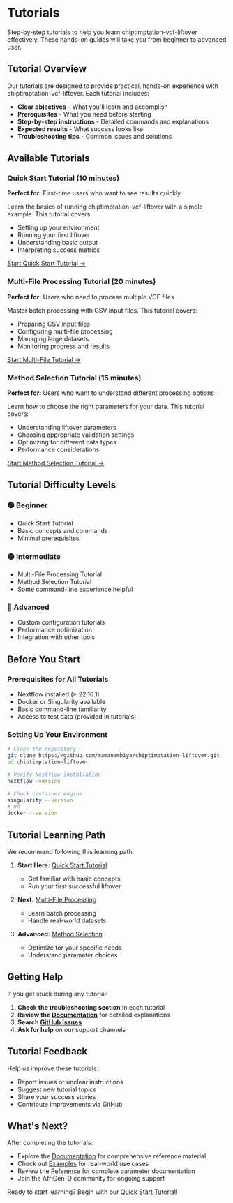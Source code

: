 # Tutorials ​

Step-by-step tutorials to help you learn chiptimptation-vcf-liftover effectively. These hands-on guides will take you from beginner to advanced user.

## Tutorial Overview ​

Our tutorials are designed to provide practical, hands-on experience with chiptimptation-vcf-liftover. Each tutorial includes:

- **Clear objectives** - What you'll learn and accomplish
- **Prerequisites** - What you need before starting
- **Step-by-step instructions** - Detailed commands and explanations
- **Expected results** - What success looks like
- **Troubleshooting tips** - Common issues and solutions

## Available Tutorials ​

### Quick Start Tutorial (10 minutes) ​
**Perfect for:** First-time users who want to see results quickly

Learn the basics of running chiptimptation-vcf-liftover with a simple example. This tutorial covers:
- Setting up your environment
- Running your first liftover
- Understanding basic output
- Interpreting success metrics

[Start Quick Start Tutorial →](/tutorials/quick-start)

### Multi-File Processing Tutorial (20 minutes) ​
**Perfect for:** Users who need to process multiple VCF files

Master batch processing with CSV input files. This tutorial covers:
- Preparing CSV input files
- Configuring multi-file processing
- Managing large datasets
- Monitoring progress and results

[Start Multi-File Tutorial →](/tutorials/multi-file-tutorial)

### Method Selection Tutorial (15 minutes) ​
**Perfect for:** Users who want to understand different processing options

Learn how to choose the right parameters for your data. This tutorial covers:
- Understanding liftover parameters
- Choosing appropriate validation settings
- Optimizing for different data types
- Performance considerations

[Start Method Selection Tutorial →](/tutorials/method-selection)

## Tutorial Difficulty Levels ​

### 🟢 Beginner
- Quick Start Tutorial
- Basic concepts and commands
- Minimal prerequisites

### 🟡 Intermediate  
- Multi-File Processing Tutorial
- Method Selection Tutorial
- Some command-line experience helpful

### 🔴 Advanced
- Custom configuration tutorials
- Performance optimization
- Integration with other tools

## Before You Start ​

### Prerequisites for All Tutorials ​

- Nextflow installed (≥ 22.10.1)
- Docker or Singularity available
- Basic command-line familiarity
- Access to test data (provided in tutorials)

### Setting Up Your Environment ​

```bash
# Clone the repository
git clone https://github.com/mamanambiya/chiptimptation-liftover.git
cd chiptimptation-liftover

# Verify Nextflow installation
nextflow -version

# Check container engine
singularity --version
# OR
docker --version
```

## Tutorial Learning Path ​

We recommend following this learning path:

1. **Start Here:** [Quick Start Tutorial](/tutorials/quick-start)
   - Get familiar with basic concepts
   - Run your first successful liftover

2. **Next:** [Multi-File Processing](/tutorials/multi-file-tutorial)
   - Learn batch processing
   - Handle real-world datasets

3. **Advanced:** [Method Selection](/tutorials/method-selection)
   - Optimize for your specific needs
   - Understand parameter choices

## Getting Help ​

If you get stuck during any tutorial:

1. **Check the troubleshooting section** in each tutorial
2. **Review the [Documentation](/docs/)** for detailed explanations
3. **Search [GitHub Issues](https://github.com/mamanambiya/chiptimptation-liftover/issues)**
4. **Ask for help** on our support channels

## Tutorial Feedback ​

Help us improve these tutorials:

- Report issues or unclear instructions
- Suggest new tutorial topics
- Share your success stories
- Contribute improvements via GitHub

## What's Next? ​

After completing the tutorials:

- Explore the [Documentation](/docs/) for comprehensive reference material
- Check out [Examples](/examples/) for real-world use cases
- Review the [Reference](/reference/) for complete parameter documentation
- Join the AfriGen-D community for ongoing support

Ready to start learning? Begin with our [Quick Start Tutorial](/tutorials/quick-start)!
